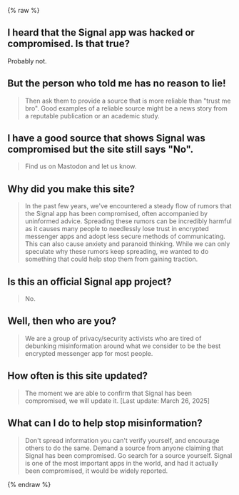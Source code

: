 {% raw %}

## I heard that the Signal app was hacked or compromised. Is that true?
Probably not.


## But the person who told me has no reason to lie!
>Then ask them to provide a source that is more reliable than "trust me bro". Good examples of a reliable source might be a news story from a reputable publication or an academic study.


## I have a good source that shows Signal was compromised but the site still says "No".
>Find us on Mastodon and let us know.


## Why did you make this site?
>In the past few years, we've encountered a steady flow of rumors that the Signal app has been compromised, often accompanied by uninformed advice. Spreading these rumors can be incredibly harmful as it causes many people to needlessly lose trust in encrypted messenger apps and adopt less secure methods of communicating. This can also cause anxiety and paranoid thinking. While we can only speculate why these rumors keep spreading, we wanted to do something that could help stop them from gaining traction.

 
## Is this an official Signal app project?
>No.

 
## Well, then who are you?
>We are a group of privacy/security activists who are tired of debunking misinformation around what we consider to be the best encrypted messenger app for most people.

 
## How often is this site updated?
>The moment we are able to confirm that Signal has been compromised, we will update it. [Last update: March 26, 2025]

 
## What can I do to help stop misinformation?
>Don't spread information you can't verify yourself, and encourage others to do the same. Demand a source from anyone claiming that Signal has been compromised. Go search for a source yourself. Signal is one of the most important apps in the world, and had it actually been compromised, it would be widely reported.

{% endraw %}